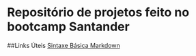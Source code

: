 # Repositório de projetos feito no bootcamp Santander


##Links Úteis
[Sintaxe Básica Markdown](https://www.markdownguide.org/)
